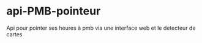 # api-PMB-pointeur
Api pour pointer ses heures à pmb via une interface web et le detecteur de cartes
